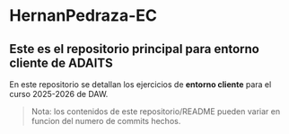 # HernanPedraza-EC

## Este es el repositorio principal para entorno cliente de ADAITS

En este repositorio se detallan los ejercicios de **entorno cliente**
para el curso 2025-2026 de DAW.


> Nota: los contenidos de este repositorio/README pueden variar en funcion
del numero de commits hechos. 


